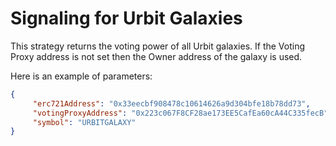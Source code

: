 # Signaling for Urbit Galaxies

This strategy returns the voting power of all Urbit galaxies. If the Voting Proxy address is not set then the Owner address of the galaxy is used.

Here is an example of parameters:

```json
{
     "erc721Address": "0x33eecbf908478c10614626a9d304bfe18b78dd73",
     "votingProxyAddress": "0x223c067F8CF28ae173EE5CafEa60cA44C335fecB",
     "symbol": "URBITGALAXY"
}
```
